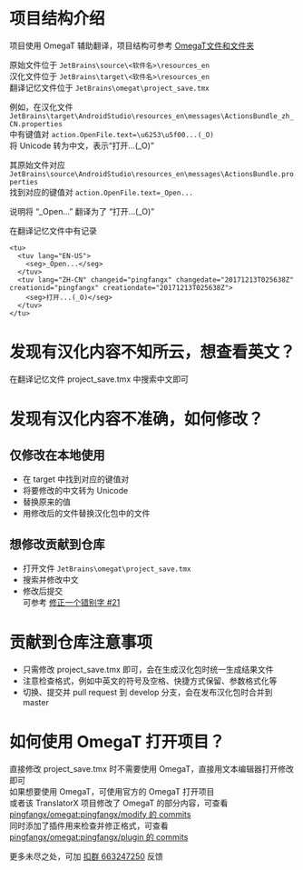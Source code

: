 # 项目结构介绍
项目使用 OmegaT 辅助翻译，项目结构可参考 [OmegaT文件和文件夹](https://omegat.sourceforge.io/manual-standard/zh_CN/chapter.files.and.folders.html)

原始文件位于 `JetBrains\source\<软件名>\resources_en`  
汉化文件位于 `JetBrains\target\<软件名>\resources_en`  
翻译记忆文件位于 `JetBrains\omegat\project_save.tmx`

例如，在汉化文件  
`JetBrains\target\AndroidStudio\resources_en\messages\ActionsBundle_zh_CN.properties`  
中有键值对 `action.OpenFile.text=\u6253\u5f00...(_O)`  
将 Unicode 转为中文，表示“打开...(_O)”

其原始文件对应  
`JetBrains\source\AndroidStudio\resources_en\messages\ActionsBundle.properties`  
找到对应的键值对 `action.OpenFile.text=_Open...`

说明将 “_Open...” 翻译为了 “打开...(_O)”

在翻译记忆文件中有记录

    <tu>
      <tuv lang="EN-US">
        <seg>_Open...</seg>
      </tuv>
      <tuv lang="ZH-CN" changeid="pingfangx" changedate="20171213T025638Z" creationid="pingfangx" creationdate="20171213T025638Z">
        <seg>打开...(_O)</seg>
      </tuv>
    </tu>


# 发现有汉化内容不知所云，想查看英文？
在翻译记忆文件 project_save.tmx 中搜索中文即可

# 发现有汉化内容不准确，如何修改？
## 仅修改在本地使用
* 在 target 中找到对应的键值对
* 将要修改的中文转为 Unicode  
* 替换原来的值
* 用修改后的文件替换汉化包中的文件

## 想修改贡献到仓库
* 打开文件 `JetBrains\omegat\project_save.tmx`  
* 搜索并修改中文
* 修改后提交  
可参考 [修正一个错别字 #21](https://github.com/pingfangx/TranslatorX/pull/21)

# 贡献到仓库注意事项
* 只需修改 project_save.tmx 即可，会在生成汉化包时统一生成结果文件
* 注意检查格式，例如中英文的符号及空格、快捷方式保留、参数格式化等
* 切换、提交并 pull request 到 develop 分支，会在发布汉化包时合并到 master

# 如何使用 OmegaT 打开项目？
直接修改 project_save.tmx 时不需要使用 OmegaT，直接用文本编辑器打开修改即可  
如果想要使用 OmegaT，可使用官方的 OmegaT 打开项目  
或者该 TranslatorX 项目修改了 OmegaT 的部分内容，可查看 [pingfangx/omegat:pingfangx/modify 的 commits](https://github.com/pingfangx/omegat/commits/pingfangx/modify)  
同时添加了插件用来检查并修正格式，可查看 [pingfangx/omegat:pingfangx/plugin 的 commits](https://github.com/pingfangx/omegat/commits/pingfangx/plugin)

更多未尽之处，可加 [扣群 663247250](https://www.pingfangx.com/xx/translation/jetbrains/feedback/qqgroup) 反馈
